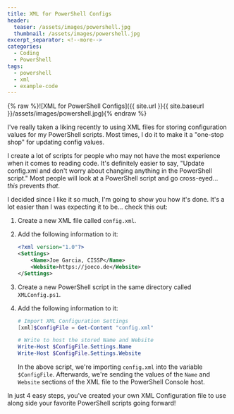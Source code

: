 ```yaml
---
title: XML for PowerShell Configs
header:
  teaser: /assets/images/powershell.jpg
  thumbnail: /assets/images/powershell.jpg
excerpt_separator: <!--more-->
categories:
  - Coding
  - PowerShell
tags:
  - powershell
  - xml
  - example-code
---
```


{% raw %}![XML for PowerShell Configs]({{ site.url }}{{ site.baseurl }}/assets/images/powershell.jpg){% endraw %}

I've really taken a liking recently to using XML files for storing configuration values for my PowerShell scripts.  Most times, I do it to make it a "one-stop shop" for updating config values.
<!--more-->

I create a lot of scripts for people who may not have the most experience when it comes to reading code.  It's definitely easier to say, "Update config.xml and don't worry about changing anything in the PowerShell script."  Most people will look at a PowerShell script and go cross-eyed... _this_ prevents _that_.

I decided since I like it so much, I'm going to show you how it's done.  It's a lot easier than I was expecting it to be... check this out:

1. Create a new XML file called `config.xml`.
2. Add the following information to it:
   ```xml
   <?xml version="1.0"?>
   <Settings>
       <Name>Joe Garcia, CISSP</Name>
       <Website>https://joeco.de</Website>
   </Settings>
   ```
3. Create a new PowerShell script in the same directory called `XMLConfig.ps1`.
4. Add the following information to it:
   ```powershell
   # Import XML Configuration Settings
   [xml]$ConfigFile = Get-Content "config.xml"
   
   # Write to host the stored Name and Website
   Write-Host $ConfigFile.Settings.Name
   Write-Host $ConfigFile.Settings.Website
   ```
   
   In the above script, we're importing `config.xml` into the variable `$ConfigFile`.  Afterwards, we're sending the values of the `Name` and `Website` sections of the XML file to the PowerShell Console host.

In just 4 easy steps, you've created your own XML Configuration file to use along side your favorite PowerShell scripts going forward!

